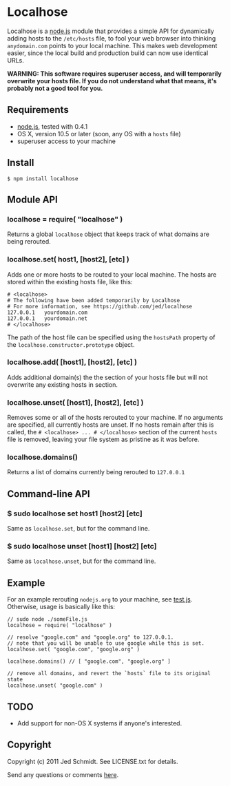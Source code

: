 Localhose
=========

Localhose is a [node.js](http://nodejs.org/) module that provides a simple API for dynamically adding hosts to the `/etc/hosts` file, to fool your web browser into thinking `anydomain.com` points to your local machine. This makes web development easier, since the local build and production build can now use identical URLs.

**WARNING: This software requires superuser access, and will temporarily overwrite your hosts file. If you do not understand what that means, it's probably not a good tool for you.**

## Requirements

* [node.js](http://nodejs.org/), tested with 0.4.1
* OS X, version 10.5 or later (soon, any OS with a `hosts` file)
* superuser access to your machine

## Install

    $ npm install localhose

## Module API

### localhose = require( "localhose" )

Returns a global `localhose` object that keeps track of what domains are being rerouted.

### localhose.set( host1, [host2], [etc] )

Adds one or more hosts to be routed to your local machine. The hosts are stored within the existing hosts file, like this:

    # <localhose>
    # The following have been added temporarily by Localhose
    # For more information, see https://github.com/jed/localhose
    127.0.0.1	yourdomain.com
    127.0.0.1	yourdomain.net
    # </localhose>

The path of the host file can be specified using the `hostsPath` property of the `localhose.constructor.prototype` object.

### localhose.add( [host1], [host2], [etc] )

Adds additional domain(s) the the <localhose> section of your hosts file but will not overwrite any existing hosts in <localhose> section.

### localhose.unset( [host1], [host2], [etc] )

Removes some or all of the hosts rerouted to your machine. If no arguments are specified, all currently hosts are unset. If no hosts remain after this is called, the `# <localhose> ... # </localhose>` section of the current `hosts` file is removed, leaving your file system as pristine as it was before.

### localhose.domains()

Returns a list of domains currently being rerouted to `127.0.0.1`

## Command-line API

### $ sudo localhose set host1 [host2] [etc]

Same as `localhose.set`, but for the command line.

### $ sudo localhose unset [host1] [host2] [etc]

Same as `localhose.unset`, but for the command line.

## Example

For an example rerouting `nodejs.org` to your machine, see [test.js](/jed/localhose/blob/master/test.js). Otherwise, usage is basically like this:

    // sudo node ./someFile.js
    localhose = require( "localhose" )

    // resolve "google.com" and "google.org" to 127.0.0.1.
    // note that you will be unable to use google while this is set.
    localhose.set( "google.com", "google.org" )

    localhose.domains() // [ "google.com", "google.org" ]

    // remove all domains, and revert the `hosts` file to its original state
    localhose.unset( "google.com" )

## TODO

* Add support for non-OS X systems if anyone's interested.

Copyright
---------

Copyright (c) 2011 Jed Schmidt. See LICENSE.txt for details.

Send any questions or comments [here](http://twitter.com/jedschmidt).